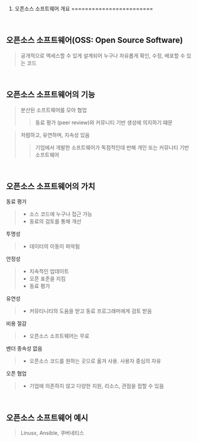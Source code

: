 1. 오픈소스 소프트웨어 개요
========================
<br>

오픈소스 소프트웨어(OSS: Open Source Software)    
----------------------------------------
  > 공개적으로 액세스할 수 있게 설계되어 누구나 자유롭게 확인, 수정, 배포할 수 있는 코드
<br>

오픈소스 소프트웨어의 기능
--------------------
  > 분산된 소프트웨어를 모아 협업     
  >   > 동료 평가 (peer review)와 커뮤니티 기반 생성에 의지하기 떄문     

  > 저렴하고, 유연하며, 지속성 있음     
  >   > 기업에서 개발한 소프트웨어가 독점적인데 반해 개인 또는 커뮤니티 기반 소프트웨어     
<br>

 오픈소스 소프트웨어의 가치
 --------------------

  동료 평가    
  > - 소스 코드에 누구나 접근 가능    
  > - 동료의 검토를 통해 개선    
  
  투명성
  > - 데이터의 이동이 파악됨
  
  안정성
  > - 지속적인 업데이트
  > - 오픈 표준을 지킴
  > - 동료 평가
  
  유연성
  > - 커뮤티니티의 도움을 받고 동료 프로그래머에게 검토 받음
  
  비용 절감
  > - 오픈소스 소프트웨어는 무료
  
  벤더 종속성 없음
  > - 오픈소스 코드를 원하는 곳으로 옮겨 사용. 사용자 중심의 자유
  
  오픈 협업
  > - 기업에 의존하지 않고 다양한 지원, 리소스, 관점을 접할 수 있음
<br>

오픈소스 소프트웨어 예시
------------------
> Linusx, Ansible, 쿠버네티스
